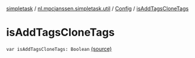 [simpletask](../../index.md) / [nl.mpcjanssen.simpletask.util](../index.md) / [Config](index.md) / [isAddTagsCloneTags](.)

# isAddTagsCloneTags

`var isAddTagsCloneTags: Boolean` [(source)](https://github.com/mpcjanssen/simpletask-android/blob/master/src/main/java/nl/mpcjanssen/simpletask/util/Config.kt#L126)